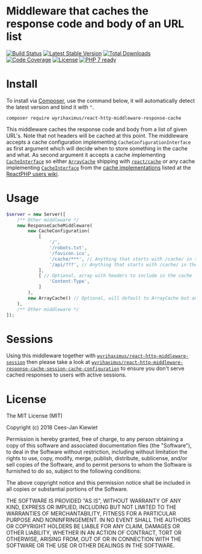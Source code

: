 # Middleware that caches the response code and body of an URL list

[![Build Status](https://travis-ci.org/WyriHaximus/reactphp-http-middleware-response-cache.svg?branch=master)](https://travis-ci.org/WyriHaximus/reactphp-http-middleware-response-cache)
[![Latest Stable Version](https://poser.pugx.org/WyriHaximus/react-http-middleware-response-cache/v/stable.png)](https://packagist.org/packages/WyriHaximus/react-http-middleware-response-cache)
[![Total Downloads](https://poser.pugx.org/WyriHaximus/react-http-middleware-response-cache/downloads.png)](https://packagist.org/packages/WyriHaximus/react-http-middleware-response-cache)
[![Code Coverage](https://scrutinizer-ci.com/g/WyriHaximus/reactphp-http-middleware-response-cache/badges/coverage.png?b=master)](https://scrutinizer-ci.com/g/WyriHaximus/reactphp-http-middleware-response-cache/?branch=master)
[![License](https://poser.pugx.org/WyriHaximus/react-http-middleware-response-cache/license.png)](https://packagist.org/packages/WyriHaximus/react-http-middleware-response-cache)
[![PHP 7 ready](http://php7ready.timesplinter.ch/WyriHaximus/reactphp-http-middleware-response-cache/badge.svg)](https://travis-ci.org/WyriHaximus/reactphp-http-middleware-response-cache)

# Install

To install via [Composer](http://getcomposer.org/), use the command below, it will automatically detect 
the latest version and bind it with `^`.

```
composer require wyrihaximus/react-http-middleware-response-cache
```

This middleware caches the response code and body from a list of given URL's. Note that not headers will be 
cached at this point. The middleware accepts a cache configuration implementing `CacheConfigurationInterface` 
as first argument which will decide when to store something in the cache and what. As second argument it 
accepts a cache implementing [`CacheInterface`](https://reactphp.org/cache/#cacheinterface) so either 
[`ArrayCache`](https://reactphp.org/cache/#arraycache) shipping with [`react/cache`](https://reactphp.org/cache/) 
or any cache implementing [`CacheInterface`](https://reactphp.org/cache/#cacheinterface) from the 
[cache implementations](https://github.com/reactphp/react/wiki/Users#cache-implementations) listed at 
the [ReactPHP users wiki](https://github.com/reactphp/react/wiki/Users).

# Usage

```php
$server = new Server([
    /** Other middleware */
    new ResponseCacheMiddleware(
        new CacheConfiguration(
            [
                '/',
                '/robots.txt',
                '/favicon.ico',
                '/cache/***', // Anything that starts with /cache/ in the path will be cached
                '/api/???', // Anything that starts with /cache/ in the path will be cached (query is included in the cache key)
            ],
            [ // Optional, array with headers to include in the cache
                'Content-Type',
            ]
        ),
        new ArrayCache() // Optional, will default to ArrayCache but any CacheInterface cache will work. 
    ),
    /** Other middleware */
]);
```

# Sessions

Using this middleware together with [`wyrihaximus/react-http-middleware-session`](https://github.com/WyriHaximus/reactphp-http-middleware-session) then 
please take a look at [`wyrihaximus/react-http-middleware-response-cache-session-cache-configuration`](https://github.com/WyriHaximus/reactphp-http-middleware-response-cache-session-cache-configuration) to 
ensure you don't serve cached responses to users with active sessions.

# License

The MIT License (MIT)

Copyright (c) 2018 Cees-Jan Kiewiet

Permission is hereby granted, free of charge, to any person obtaining a copy
of this software and associated documentation files (the "Software"), to deal
in the Software without restriction, including without limitation the rights
to use, copy, modify, merge, publish, distribute, sublicense, and/or sell
copies of the Software, and to permit persons to whom the Software is
furnished to do so, subject to the following conditions:

The above copyright notice and this permission notice shall be included in all
copies or substantial portions of the Software.

THE SOFTWARE IS PROVIDED "AS IS", WITHOUT WARRANTY OF ANY KIND, EXPRESS OR
IMPLIED, INCLUDING BUT NOT LIMITED TO THE WARRANTIES OF MERCHANTABILITY,
FITNESS FOR A PARTICULAR PURPOSE AND NONINFRINGEMENT. IN NO EVENT SHALL THE
AUTHORS OR COPYRIGHT HOLDERS BE LIABLE FOR ANY CLAIM, DAMAGES OR OTHER
LIABILITY, WHETHER IN AN ACTION OF CONTRACT, TORT OR OTHERWISE, ARISING FROM,
OUT OF OR IN CONNECTION WITH THE SOFTWARE OR THE USE OR OTHER DEALINGS IN THE
SOFTWARE.
